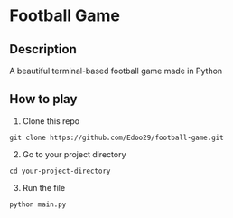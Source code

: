 # Football Game

## Description

A beautiful terminal-based football game made in Python

## How to play

1. Clone this repo

```
git clone https://github.com/Edoo29/football-game.git
```

2. Go to your project directory

```
cd your-project-directory
```

3. Run the file

```
python main.py
```
